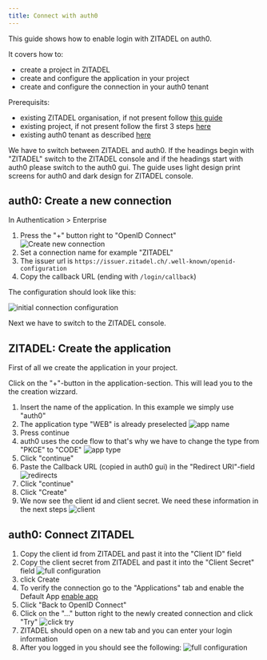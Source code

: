 ```yaml
---
title: Connect with auth0
---
```


This guide shows how to enable login with ZITADEL on auth0.

It covers how to:

- create a project in ZITADEL
- create and configure the application in your project
- create and configure the connection in your auth0 tenant

Prerequisits:

- existing ZITADEL organisation, if not present follow [this guide](../../guides/basics/get-started#trying-out-zitadel-on-zitadelch)
- existing project, if not present follow the first 3 steps [here](../../guides/basics/projects#exercise---create-a-simple-project)
- existing auth0 tenant as described [here](https://auth0.com/docs/get-started/auth0-overview/create-tenants)

We have to switch between ZITADEL and auth0. If the headings begin with "ZITADEL" switch to the ZITADEL console and if the headings start with auth0 please switch to the auth0 gui. The guide uses light design print screens for auth0 and dark design for ZITADEL console.

## **auth0**: Create a new connection

In Authentication > Enterprise

1. Press the "+" button right to "OpenID Connect"  
  ![Create new connection](/img/oidc/auth0/auth0-create-app.png)
2. Set a connection name for example "ZITADEL"
3. The issuer url is `https://issuer.zitadel.ch/.well-known/openid-configuration`
4. Copy the callback URL (ending with `/login/callback`)

The configuration should look like this:

![initial connection configuration](/img/oidc/auth0/auth0-init-app.png)

Next we have to switch to the ZITADEL console.

## **ZITADEL**: Create the application

First of all we create the application in your project.

Click on the "+"-button in the application-section. This will lead you to the the creation wizzard.

1. Insert the name of the application. In this example we simply use "auth0"
2. The application type "WEB" is already preselected
   ![app name](/img/oidc/auth0/zitadel-app-name.jpg)
3. Press continue
4. auth0 uses the code flow to that's why we have to change the type from "PKCE" to "CODE"
   ![app type](/img/oidc/auth0/zitadel-app-type.png)
5. Click "continue"
6. Paste the Callback URL (copied in auth0 gui) in the "Redirect URI"-field
   ![redirects](/img/oidc/auth0/zitadel-redirects.png)
7. Click "continue"
8. Click "Create"
9. We now see the client id and client secret. We need these information in the next steps
   ![client](/img/oidc/auth0/zitadel-client.png)

## **auth0**: Connect ZITADEL

1. Copy the client id from ZITADEL and past it into the "Client ID" field
2. Copy the client secret from ZITADEL and past it into the "Client Secret" field
   ![full configuration](/img/oidc/auth0/auth0-full.png)
3. click Create
4. To verify the connection go to the "Applications" tab and enable the Default App
   [enable app](/img/oidc/auth0/auth0-enable-app.png)
5. Click "Back to OpenID Connect"
6. Click on the "..." button right to the newly created connection and click "Try"
   ![click try](/img/oidc/auth0/auth0-try.png)
7. ZITADEL should open on a new tab and you can enter your login information
8. After you logged in you should see the following:
   ![full configuration](/img/oidc/auth0/auth0-works.png)
